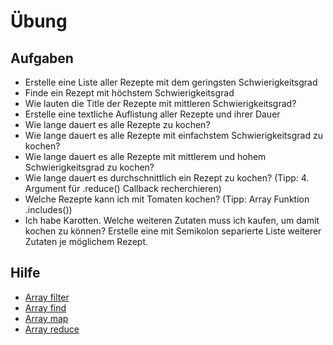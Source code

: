 # Übung

## Aufgaben

- Erstelle eine Liste aller Rezepte mit dem geringsten Schwierigkeitsgrad
- Finde ein Rezept mit höchstem Schwierigkeitsgrad
- Wie lauten die Title der Rezepte mit mittleren Schwierigkeitsgrad?
- Erstelle eine textliche Auflistung aller Rezepte und ihrer Dauer
- Wie lange dauert es alle Rezepte zu kochen?
- Wie lange dauert es alle Rezepte mit einfachstem Schwierigkeitsgrad zu kochen?
- Wie lange dauert es alle Rezepte mit mittlerem und hohem Schwierigkeitsgrad zu kochen?
- Wie lange dauert es durchschnittlich ein Rezept zu kochen? (Tipp: 4. Argument für .reduce() Callback recherchieren)
- Welche Rezepte kann ich mit Tomaten kochen? (Tipp: Array Funktion .includes())
- Ich habe Karotten. Welche weiteren Zutaten muss ich kaufen, um damit kochen zu können? Erstelle eine mit Semikolon separierte Liste weiterer Zutaten je möglichem Rezept.

## Hilfe

- [Array filter](https://developer.mozilla.org/en-US/docs/Web/JavaScript/Reference/Global_Objects/Array/filter)
- [Array find](https://developer.mozilla.org/en-US/docs/Web/JavaScript/Reference/Global_Objects/Array/find)
- [Array map](https://developer.mozilla.org/en-US/docs/Web/JavaScript/Reference/Global_Objects/Array/map)
- [Array reduce](https://developer.mozilla.org/en-US/docs/Web/JavaScript/Reference/Global_Objects/Array/Reduce)
